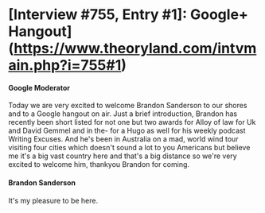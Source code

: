 # [Interview #755, Entry #1]: Google+ Hangout](https://www.theoryland.com/intvmain.php?i=755#1)

#### Google Moderator

Today we are very excited to welcome Brandon Sanderson to our shores and to a Google hangout on air. Just a brief introduction, Brandon has recently been short listed for not one but two awards for Alloy of law for Uk and David Gemmel and in the- for a Hugo as well for his weekly podcast Writing Excuses. And he's been in Australia on a mad, world wind tour visiting four cities which doesn't sound a lot to you Americans but believe me it's a big vast country here and that's a big distance so we're very excited to welcome him, thankyou Brandon for coming.

#### Brandon Sanderson

It's my pleasure to be here.

